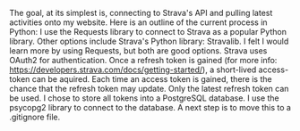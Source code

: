 The goal, at its simplest is, connecting to Strava's API and pulling latest activities onto my website. Here is an outline of the current process in Python:
I use the Requests library to connect to Strava as a popular Python library. Other options include Strava's Python library: Stravalib. I felt I would learn more by using Requests, but both are good options.
Strava uses OAuth2 for authentication. Once a refresh token is gained (for more info: https://developers.strava.com/docs/getting-started/), a short-lived access-token can be aquired.
Each time an access token is gained, there is the chance that the refresh token may update. Only the latest refresh token can be used. I chose to store all tokens into a PostgreSQL database. 
I use the psycopg2 library to connect to the database. A next step is to move this to a .gitignore file. 
